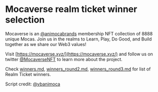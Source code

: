 # Mocaverse realm ticket winner selection

Mocaverse is an [@animocabrands](https://twitter.com/animocabrands) membership NFT collection of 8888 unique Mocas. Join us in the realms to Learn, Play, Do Good, and Build together as we share our Web3 values!

Visit [https://mocaverse.xyz/](https://mocaverse.xyz/) and follow us on twitter [@MocaverseNFT](https://twitter.com/MocaverseNFT/) to learn more about the project.

Check [winners.md](winners.md), [winners_round2.md](winners_round2.md), [winners_round3.md](winners_round3.md) for list of Realm Ticket winners.

Script credit: [@vbanimoca](https://github.com/vbanimoca)